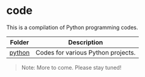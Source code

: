 # code
This is a compilation of Python programming codes.

Folder | Description
---|---
[python](https://github.com/mounsifelatouch/code/tree/master/python) | Codes for various Python projects.

> Note: More to come. Please stay tuned!
